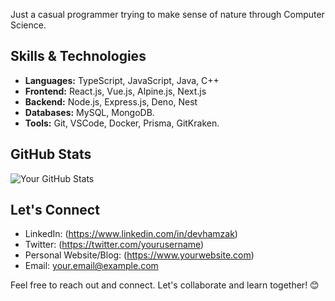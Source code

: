 Just a casual programmer trying to make sense of nature through Computer Science.

## Skills & Technologies
- **Languages:** TypeScript, JavaScript, Java, C++
- **Frontend:**  React.js, Vue.js, Alpine.js, Next.js
- **Backend:** Node.js, Express.js, Deno, Nest
- **Databases:**  MySQL, MongoDB.
- **Tools:** Git, VSCode, Docker, Prisma, GitKraken.

## GitHub Stats
![Your GitHub Stats](https://github-readme-stats.vercel.app/api?username=Hamzakdev112&show_icons=true&hide_title=true&count_private=true)

## Let's Connect
- LinkedIn: (https://www.linkedin.com/in/devhamzak)
- Twitter: (https://twitter.com/yourusername)
- Personal Website/Blog: (https://www.yourwebsite.com)
- Email: your.email@example.com

Feel free to reach out and connect. Let's collaborate and learn together! 😊
